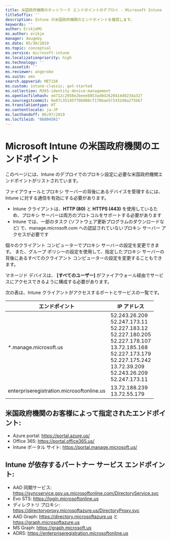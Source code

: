 ```yaml
---
title: 米国政府機関のネットワーク エンドポイントのデプロイ - Microsoft Intune
titleSuffix: ''
description: Intune の米国政府機関のエンドポイントを確認します。
keywords: ''
author: ErikjeMS
ms.author: erikje
manager: dougeby
ms.date: 05/30/2019
ms.topic: conceptual
ms.service: microsoft-intune
ms.localizationpriority: high
ms.technology: ''
ms.assetid: ''
ms.reviewer: angerobe
ms.suite: ems
search.appverid: MET150
ms.custom: intune-classic; get-started
ms.collection: M365-identity-device-management
ms.openlocfilehash: e4712c2958e2beee8853ad0d2620414d823da327
ms.sourcegitcommit: 6e07c35145f70b008cf170bae57143248a275b67
ms.translationtype: HT
ms.contentlocale: ja-JP
ms.lasthandoff: 06/07/2019
ms.locfileid: "66804501"
---
```

# <a name="us-government-endpoints-for-microsoft-intune"></a>Microsoft Intune の米国政府機関のエンドポイント

このページには、Intune のデプロイでのプロキシ設定に必要な米国政府機関エンドポイントがリストされています。

ファイアウォールとプロキシ サーバーの背後にあるデバイスを管理するには、Intune に対する通信を有効にする必要があります。

- Intune クライアントは、**HTTP (80)** と **HTTPS (443)** を使用しているため、プロキシ サーバーは両方のプロトコルをサポートする必要があります
- Intune では、一部のタスク (ソフトウェア更新プログラムのダウンロードなど) で、manage.microsoft.com への認証されていないプロキシ サーバー アクセスが必要です

個々のクライアント コンピューターでプロキシ サーバーの設定を変更できます。 また、グループ ポリシーの設定を使用して、指定したプロキシ サーバーの背後にあるすべてのクライアント コンピューターの設定を変更することもできます。

マネージド デバイスは、 **[すべてのユーザー]** がファイアウォール経由でサービスにアクセスできるように構成する必要があります。

次の表は、Intune クライアントがアクセスするポートとサービスの一覧です。

|**エンドポイント**|**IP アドレス**|
|---------------------|-----------|
|*.manage.microsoft.us | 52.243.26.209 <br> 52.247.173.11 <br> 52.227.183.12 <br>52.227.180.205 <br> 52.227.178.107 <br> 13.72.185.168 <br> 52.227.173.179 <br> 52.227.175.242 <br> 13.72.39.209 <br> 52.243.26.209 <br> 52.247.173.11 |
| enterpriseregistration.microsoftonline.us | 13.72.188.239 <br> 13.72.55.179 |

## <a name="us-government-customer-designated-endpoints"></a>米国政府機関のお客様によって指定されたエンドポイント:
- Azure portal: https://portal.azure.us/ 
- Office 365: https://portal.office365.us/ 
- Intune ポータル サイト: https://portal.manage.microsoft.us/ 

## <a name="partner-service-endpoints-that-intune-depends-on"></a>Intune が依存するパートナー サービス エンドポイント:
- AAD 同期サービス: https://syncservice.gov.us.microsoftonline.com/DirectoryService.svc
- Evo STS: https://login.microsoftonline.us
- ディレクトリ プロキシ: https://directoryproxy.microsoftazure.us/DirectoryProxy.svc
- AAD Graph: https://directory.microsoftazure.us と https://graph.microsoftazure.us
- MS Graph: https://graph.microsoft.us
- ADRS: https://enterpriseregistration.microsoftonline.us
